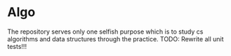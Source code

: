 # Algo
The repository serves only one selfish purpose which is to study cs algorithms and data structures through the practice. 
TODO: Rewrite all unit tests!!!
